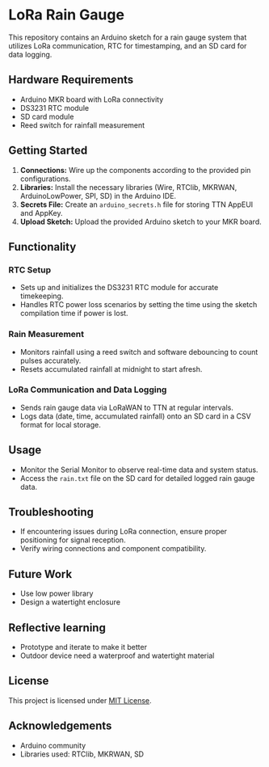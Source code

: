 LoRa Rain Gauge
=============================================================

This repository contains an Arduino sketch for a rain gauge system that utilizes LoRa communication, RTC for timestamping, and an SD card for data logging.

Hardware Requirements
---------------------

*   Arduino MKR board with LoRa connectivity
*   DS3231 RTC module
*   SD card module
*   Reed switch for rainfall measurement

Getting Started
---------------

1.  **Connections:** Wire up the components according to the provided pin configurations.
2.  **Libraries:** Install the necessary libraries (Wire, RTClib, MKRWAN, ArduinoLowPower, SPI, SD) in the Arduino IDE.
3.  **Secrets File:** Create an `arduino_secrets.h` file for storing TTN AppEUI and AppKey.
4.  **Upload Sketch:** Upload the provided Arduino sketch to your MKR board.

Functionality
-------------

### RTC Setup

*   Sets up and initializes the DS3231 RTC module for accurate timekeeping.
*   Handles RTC power loss scenarios by setting the time using the sketch compilation time if power is lost.

### Rain Measurement

*   Monitors rainfall using a reed switch and software debouncing to count pulses accurately.
*   Resets accumulated rainfall at midnight to start afresh.

### LoRa Communication and Data Logging

*   Sends rain gauge data via LoRaWAN to TTN at regular intervals.
*   Logs data (date, time, accumulated rainfall) onto an SD card in a CSV format for local storage.

Usage
-----

*   Monitor the Serial Monitor to observe real-time data and system status.
*   Access the `rain.txt` file on the SD card for detailed logged rain gauge data.

Troubleshooting
---------------

*   If encountering issues during LoRa connection, ensure proper positioning for signal reception.
*   Verify wiring connections and component compatibility.

Future Work
---------------

*   Use low power library
*   Design a watertight enclosure
  
Reflective learning
------------
*   Prototype and iterate to make it better
*   Outdoor device need a waterproof and watertight material


License
-------

This project is licensed under [MIT License](LICENSE).

Acknowledgements
----------------

*   Arduino community
*   Libraries used: RTClib, MKRWAN, SD
